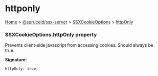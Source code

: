 # httponly

[Home](index.md) > [@spruceid/ssx-server](ssx-server.md) > [SSXCookieOptions](ssx-server.ssxcookieoptions.md) > [httpOnly](ssx-server.ssxcookieoptions.httponly.md)

### SSXCookieOptions.httpOnly property

Prevents client-side javascript from accessing cookies. Should always be true.

**Signature:**

```typescript
httpOnly: true;
```
